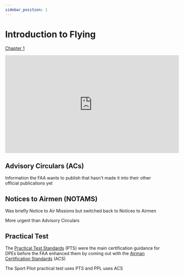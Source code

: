 ```yaml
---
sidebar_position: 1
---
```


# Introduction to Flying

[Chapter 1](https://www.faa.gov/sites/faa.gov/files/03_phak_ch1.pdf)

<iframe width="560" height="315" src="https://www.youtube-nocookie.com/embed/cRKkSuSxsMQ?si=hmorJRa7X3Dv8eAg" title="YouTube video player" frameborder="0" allow="accelerometer; clipboard-write; encrypted-media; picture-in-picture; web-share" referrerpolicy="strict-origin-when-cross-origin" allowfullscreen></iframe>

## Advisory Circulars (ACs)

Information the FAA wants to publish that hasn't made it into their other official publications yet

## Notices to Airmen (NOTAMS)

Was briefly Notice to Air Missions but switched back to Notices to Airmen

More urgent than Advisory Circulars

## Practical Test

The [Practical Test Standards](https://www.faa.gov/training_testing/testing/test_standards) (PTS) were the main certification guidance for DPEs before the FAA enhanced them by coming out with the [Airman Certification Standards](https://www.faa.gov/training_testing/testing/acs) (ACS)

The Sport Pilot practical test uses PTS and PPL uses ACS